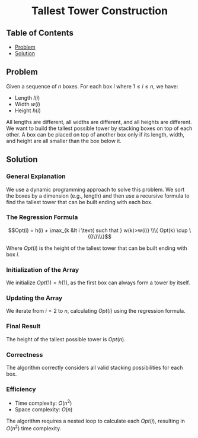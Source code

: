 <div align="center">

# Tallest Tower Construction

</div>

## Table of Contents
- [Problem](#problem)
- [Solution](#solution)

## Problem

Given a sequence of $n$ boxes. For each box $i$ where $1 \leq i \leq n$, we have:
- Length $l(i)$
- Width $w(i)$
- Height $h(i)$

All lengths are different, all widths are different, and all heights are different. We want to build the tallest possible tower by stacking boxes on top of each other. A box can be placed on top of another box only if its length, width, and height are all smaller than the box below it.

## Solution

### General Explanation
We use a dynamic programming approach to solve this problem. We sort the boxes by a dimension (e.g., length) and then use a recursive formula to find the tallest tower that can be built ending with each box.

### The Regression Formula

$$Opt(i) = h(i) + \max_{k &lt i \text{ such that } w(k)>w(i)} \\\{ Opt(k) \cup \{0\}\\\}$$

Where $Opt(i)$ is the height of the tallest tower that can be built ending with box $i$.

### Initialization of the Array
We initialize $Opt(1) = h(1)$, as the first box can always form a tower by itself.

### Updating the Array
We iterate from $i=2$ to $n$, calculating $Opt(i)$ using the regression formula.

### Final Result
The height of the tallest possible tower is $Opt(n)$.

### Correctness
The algorithm correctly considers all valid stacking possibilities for each box.

### Efficiency
- Time complexity: $O(n^2)$
- Space complexity: $O(n)$

The algorithm requires a nested loop to calculate each $Opt(i)$, resulting in $O(n^2)$ time complexity.
